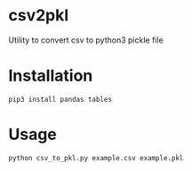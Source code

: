 # csv2pkl
Utility to convert csv to python3 pickle file


# Installation

`pip3 install pandas tables`


# Usage

`python csv_to_pkl.py example.csv example.pkl`
